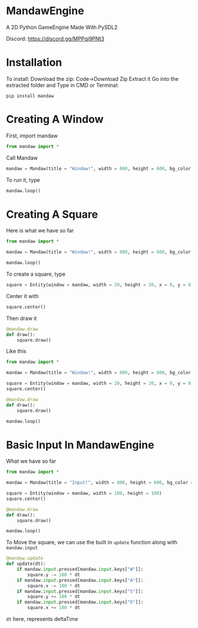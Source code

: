 # MandawEngine
A 2D Python GameEngine Made With PySDL2

Discord: https://discord.gg/MPPqj9PNt3

# Installation
To install:
Download the zip: Code->Download Zip
Extract it
Go into the extracted folder and Type in CMD or Terminal:
```
pip install mandaw
```

# Creating A Window
First, import mandaw
```py
from mandaw import *
```
Call Mandaw
```py
mandaw = Mandaw(title = "Window!", width = 800, height = 600, bg_color = (0, 0, 0, 255))
```
To run it, type
```py
mandaw.loop()
```

# Creating A Square
Here is what we have so far
```py
from mandaw import *

mandaw = Mandaw(title = "Window!", width = 800, height = 600, bg_color = (0, 0, 0, 255))

mandaw.loop()
```
To create a square, type
```py
square = Entity(window = mandaw, width = 20, height = 20, x = 0, y = 0, color = (255, 255, 255, 255))
```
Center it with
```py
square.center()
```
Then draw it
```py
@mandaw.draw
def draw():
    square.draw()
```
Like this
```py
from mandaw import *

mandaw = Mandaw(title = "Window!", width = 800, height = 600, bg_color = (0, 0, 0, 255))

square = Entity(window = mandaw, width = 20, height = 20, x = 0, y = 0, color = (255, 255, 255, 255))
square.center()

@mandaw.draw
def draw():
    square.draw()

mandaw.loop()
```
# Basic Input In MandawEngine
What we have so far
```py
from mandaw import *

mandaw = Mandaw(title = "Input!", width = 800, height = 600, bg_color = (0, 0, 0, 255))

square = Entity(window = mandaw, width = 100, height = 100)
square.center()

@mandaw.draw
def draw():
    square.draw()

mandaw.loop()
```
To Move the square, we can use the built in `update` function along with `mandaw.input`
```py
@mandaw.update
def update(dt):
    if mandaw.input.pressed[mandaw.input.keys["W"]]:
        square.y -= 100 * dt
    if mandaw.input.pressed[mandaw.input.keys["A"]]:
        square.x -= 100 * dt
    if mandaw.input.pressed[mandaw.input.keys["S"]]:
        square.y += 100 * dt
    if mandaw.input.pressed[mandaw.input.keys["D"]]:
        square.x += 100 * dt
```
`dt` here, represents deltaTime
